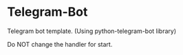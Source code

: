 # Telegram-Bot
Telegram bot template. (Using python-telegram-bot library)


Do NOT change the handler for start.
